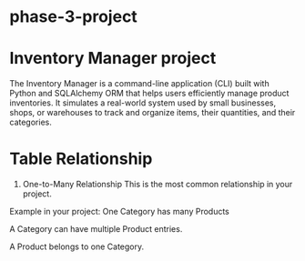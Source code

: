 # phase-3-project
# Inventory Manager project
The Inventory Manager is a command-line application (CLI) built with Python and SQLAlchemy ORM that helps users efficiently manage product inventories. It simulates a real-world system used by small businesses, shops, or warehouses to track and organize items, their quantities, and their categories.

 # Table Relationship
 1. One-to-Many Relationship
This is the most common relationship in your project.

 Example in your project:
One Category has many Products

A Category can have multiple Product entries.

A Product belongs to one Category.



